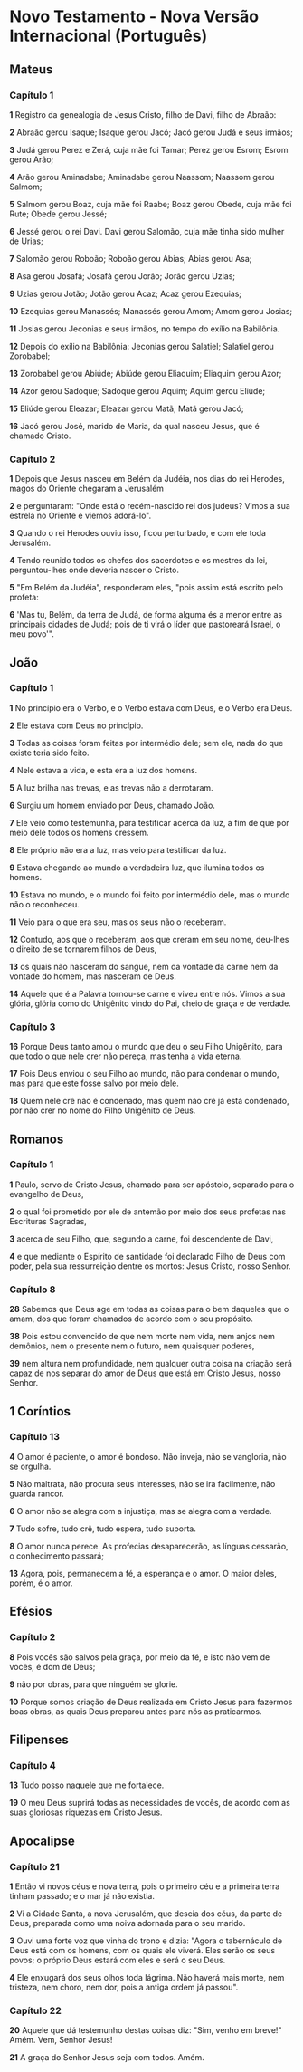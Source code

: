 # Novo Testamento - Nova Versão Internacional (Português)

## Mateus

### Capítulo 1

**1** Registro da genealogia de Jesus Cristo, filho de Davi, filho de Abraão:

**2** Abraão gerou Isaque; Isaque gerou Jacó; Jacó gerou Judá e seus irmãos;

**3** Judá gerou Perez e Zerá, cuja mãe foi Tamar; Perez gerou Esrom; Esrom gerou Arão;

**4** Arão gerou Aminadabe; Aminadabe gerou Naassom; Naassom gerou Salmom;

**5** Salmom gerou Boaz, cuja mãe foi Raabe; Boaz gerou Obede, cuja mãe foi Rute; Obede gerou Jessé;

**6** Jessé gerou o rei Davi. Davi gerou Salomão, cuja mãe tinha sido mulher de Urias;

**7** Salomão gerou Roboão; Roboão gerou Abias; Abias gerou Asa;

**8** Asa gerou Josafá; Josafá gerou Jorão; Jorão gerou Uzias;

**9** Uzias gerou Jotão; Jotão gerou Acaz; Acaz gerou Ezequias;

**10** Ezequias gerou Manassés; Manassés gerou Amom; Amom gerou Josias;

**11** Josias gerou Jeconias e seus irmãos, no tempo do exílio na Babilônia.

**12** Depois do exílio na Babilônia: Jeconias gerou Salatiel; Salatiel gerou Zorobabel;

**13** Zorobabel gerou Abiúde; Abiúde gerou Eliaquim; Eliaquim gerou Azor;

**14** Azor gerou Sadoque; Sadoque gerou Aquim; Aquim gerou Eliúde;

**15** Eliúde gerou Eleazar; Eleazar gerou Matã; Matã gerou Jacó;

**16** Jacó gerou José, marido de Maria, da qual nasceu Jesus, que é chamado Cristo.

### Capítulo 2

**1** Depois que Jesus nasceu em Belém da Judéia, nos dias do rei Herodes, magos do Oriente chegaram a Jerusalém

**2** e perguntaram: "Onde está o recém-nascido rei dos judeus? Vimos a sua estrela no Oriente e viemos adorá-lo".

**3** Quando o rei Herodes ouviu isso, ficou perturbado, e com ele toda Jerusalém.

**4** Tendo reunido todos os chefes dos sacerdotes e os mestres da lei, perguntou-lhes onde deveria nascer o Cristo.

**5** "Em Belém da Judéia", responderam eles, "pois assim está escrito pelo profeta:

**6** 'Mas tu, Belém, da terra de Judá, de forma alguma és a menor entre as principais cidades de Judá; pois de ti virá o líder que pastoreará Israel, o meu povo'".

## João

### Capítulo 1

**1** No princípio era o Verbo, e o Verbo estava com Deus, e o Verbo era Deus.

**2** Ele estava com Deus no princípio.

**3** Todas as coisas foram feitas por intermédio dele; sem ele, nada do que existe teria sido feito.

**4** Nele estava a vida, e esta era a luz dos homens.

**5** A luz brilha nas trevas, e as trevas não a derrotaram.

**6** Surgiu um homem enviado por Deus, chamado João.

**7** Ele veio como testemunha, para testificar acerca da luz, a fim de que por meio dele todos os homens cressem.

**8** Ele próprio não era a luz, mas veio para testificar da luz.

**9** Estava chegando ao mundo a verdadeira luz, que ilumina todos os homens.

**10** Estava no mundo, e o mundo foi feito por intermédio dele, mas o mundo não o reconheceu.

**11** Veio para o que era seu, mas os seus não o receberam.

**12** Contudo, aos que o receberam, aos que creram em seu nome, deu-lhes o direito de se tornarem filhos de Deus,

**13** os quais não nasceram do sangue, nem da vontade da carne nem da vontade do homem, mas nasceram de Deus.

**14** Aquele que é a Palavra tornou-se carne e viveu entre nós. Vimos a sua glória, glória como do Unigênito vindo do Pai, cheio de graça e de verdade.

### Capítulo 3

**16** Porque Deus tanto amou o mundo que deu o seu Filho Unigênito, para que todo o que nele crer não pereça, mas tenha a vida eterna.

**17** Pois Deus enviou o seu Filho ao mundo, não para condenar o mundo, mas para que este fosse salvo por meio dele.

**18** Quem nele crê não é condenado, mas quem não crê já está condenado, por não crer no nome do Filho Unigênito de Deus.

## Romanos

### Capítulo 1

**1** Paulo, servo de Cristo Jesus, chamado para ser apóstolo, separado para o evangelho de Deus,

**2** o qual foi prometido por ele de antemão por meio dos seus profetas nas Escrituras Sagradas,

**3** acerca de seu Filho, que, segundo a carne, foi descendente de Davi,

**4** e que mediante o Espírito de santidade foi declarado Filho de Deus com poder, pela sua ressurreição dentre os mortos: Jesus Cristo, nosso Senhor.

### Capítulo 8

**28** Sabemos que Deus age em todas as coisas para o bem daqueles que o amam, dos que foram chamados de acordo com o seu propósito.

**38** Pois estou convencido de que nem morte nem vida, nem anjos nem demônios, nem o presente nem o futuro, nem quaisquer poderes,

**39** nem altura nem profundidade, nem qualquer outra coisa na criação será capaz de nos separar do amor de Deus que está em Cristo Jesus, nosso Senhor.

## 1 Coríntios

### Capítulo 13

**4** O amor é paciente, o amor é bondoso. Não inveja, não se vangloria, não se orgulha.

**5** Não maltrata, não procura seus interesses, não se ira facilmente, não guarda rancor.

**6** O amor não se alegra com a injustiça, mas se alegra com a verdade.

**7** Tudo sofre, tudo crê, tudo espera, tudo suporta.

**8** O amor nunca perece. As profecias desaparecerão, as línguas cessarão, o conhecimento passará;

**13** Agora, pois, permanecem a fé, a esperança e o amor. O maior deles, porém, é o amor.

## Efésios

### Capítulo 2

**8** Pois vocês são salvos pela graça, por meio da fé, e isto não vem de vocês, é dom de Deus;

**9** não por obras, para que ninguém se glorie.

**10** Porque somos criação de Deus realizada em Cristo Jesus para fazermos boas obras, as quais Deus preparou antes para nós as praticarmos.

## Filipenses

### Capítulo 4

**13** Tudo posso naquele que me fortalece.

**19** O meu Deus suprirá todas as necessidades de vocês, de acordo com as suas gloriosas riquezas em Cristo Jesus.

## Apocalipse

### Capítulo 21

**1** Então vi novos céus e nova terra, pois o primeiro céu e a primeira terra tinham passado; e o mar já não existia.

**2** Vi a Cidade Santa, a nova Jerusalém, que descia dos céus, da parte de Deus, preparada como uma noiva adornada para o seu marido.

**3** Ouvi uma forte voz que vinha do trono e dizia: "Agora o tabernáculo de Deus está com os homens, com os quais ele viverá. Eles serão os seus povos; o próprio Deus estará com eles e será o seu Deus.

**4** Ele enxugará dos seus olhos toda lágrima. Não haverá mais morte, nem tristeza, nem choro, nem dor, pois a antiga ordem já passou".

### Capítulo 22

**20** Aquele que dá testemunho destas coisas diz: "Sim, venho em breve!" Amém. Vem, Senhor Jesus!

**21** A graça do Senhor Jesus seja com todos. Amém.
